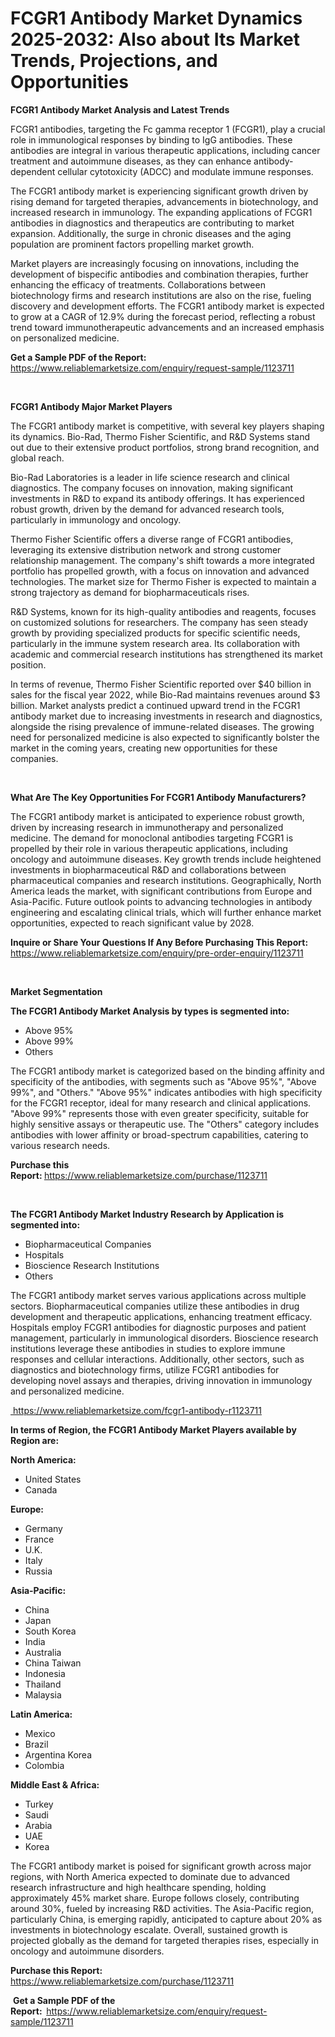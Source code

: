 <p><h1>FCGR1 Antibody Market Dynamics 2025-2032: Also about Its Market Trends, Projections, and Opportunities</h1></p><p><strong>FCGR1 Antibody Market Analysis and Latest Trends</strong></p>
<p><p>FCGR1 antibodies, targeting the Fc gamma receptor 1 (FCGR1), play a crucial role in immunological responses by binding to IgG antibodies. These antibodies are integral in various therapeutic applications, including cancer treatment and autoimmune diseases, as they can enhance antibody-dependent cellular cytotoxicity (ADCC) and modulate immune responses. </p><p>The FCGR1 antibody market is experiencing significant growth driven by rising demand for targeted therapies, advancements in biotechnology, and increased research in immunology. The expanding applications of FCGR1 antibodies in diagnostics and therapeutics are contributing to market expansion. Additionally, the surge in chronic diseases and the aging population are prominent factors propelling market growth. </p><p>Market players are increasingly focusing on innovations, including the development of bispecific antibodies and combination therapies, further enhancing the efficacy of treatments. Collaborations between biotechnology firms and research institutions are also on the rise, fueling discovery and development efforts. The FCGR1 antibody market is expected to grow at a CAGR of 12.9% during the forecast period, reflecting a robust trend toward immunotherapeutic advancements and an increased emphasis on personalized medicine.</p></p>
<p><strong>Get a Sample PDF of the Report:&nbsp;</strong> <a href="https://www.reliablemarketsize.com/enquiry/request-sample/1123711?utm_campaign=1103&utm_medium=2&utm_source=Github&utm_content=ia&utm_term=13042025&utm_id=fcgr1-antibody">https://www.reliablemarketsize.com/enquiry/request-sample/1123711</a></p>
<p>&nbsp;</p>
<p><strong>FCGR1 Antibody Major Market Players</strong></p>
<p><p>The FCGR1 antibody market is competitive, with several key players shaping its dynamics. Bio-Rad, Thermo Fisher Scientific, and R&D Systems stand out due to their extensive product portfolios, strong brand recognition, and global reach. </p><p>Bio-Rad Laboratories is a leader in life science research and clinical diagnostics. The company focuses on innovation, making significant investments in R&D to expand its antibody offerings. It has experienced robust growth, driven by the demand for advanced research tools, particularly in immunology and oncology.</p><p>Thermo Fisher Scientific offers a diverse range of FCGR1 antibodies, leveraging its extensive distribution network and strong customer relationship management. The company's shift towards a more integrated portfolio has propelled growth, with a focus on innovation and advanced technologies. The market size for Thermo Fisher is expected to maintain a strong trajectory as demand for biopharmaceuticals rises.</p><p>R&D Systems, known for its high-quality antibodies and reagents, focuses on customized solutions for researchers. The company has seen steady growth by providing specialized products for specific scientific needs, particularly in the immune system research area. Its collaboration with academic and commercial research institutions has strengthened its market position.</p><p>In terms of revenue, Thermo Fisher Scientific reported over $40 billion in sales for the fiscal year 2022, while Bio-Rad maintains revenues around $3 billion. Market analysts predict a continued upward trend in the FCGR1 antibody market due to increasing investments in research and diagnostics, alongside the rising prevalence of immune-related diseases. The growing need for personalized medicine is also expected to significantly bolster the market in the coming years, creating new opportunities for these companies.</p></p>
<p>&nbsp;</p>
<p><strong>What Are The Key Opportunities For FCGR1 Antibody Manufacturers?</strong></p>
<p><p>The FCGR1 antibody market is anticipated to experience robust growth, driven by increasing research in immunotherapy and personalized medicine. The demand for monoclonal antibodies targeting FCGR1 is propelled by their role in various therapeutic applications, including oncology and autoimmune diseases. Key growth trends include heightened investments in biopharmaceutical R&D and collaborations between pharmaceutical companies and research institutions. Geographically, North America leads the market, with significant contributions from Europe and Asia-Pacific. Future outlook points to advancing technologies in antibody engineering and escalating clinical trials, which will further enhance market opportunities, expected to reach significant value by 2028.</p></p>
<p><strong>Inquire or Share Your Questions If Any Before Purchasing This Report:</strong> <a href="https://www.reliablemarketsize.com/enquiry/pre-order-enquiry/1123711?utm_campaign=1103&utm_medium=2&utm_source=Github&utm_content=ia&utm_term=13042025&utm_id=fcgr1-antibody">https://www.reliablemarketsize.com/enquiry/pre-order-enquiry/1123711</a></p>
<p>&nbsp;</p>
<p><strong>Market Segmentation</strong></p>
<p><strong>The FCGR1 Antibody Market Analysis by types is segmented into:</strong></p>
<p><ul><li>Above 95%</li><li>Above 99%</li><li>Others</li></ul></p>
<p><p>The FCGR1 antibody market is categorized based on the binding affinity and specificity of the antibodies, with segments such as "Above 95%", "Above 99%", and "Others." "Above 95%" indicates antibodies with high specificity for the FCGR1 receptor, ideal for many research and clinical applications. "Above 99%" represents those with even greater specificity, suitable for highly sensitive assays or therapeutic use. The "Others" category includes antibodies with lower affinity or broad-spectrum capabilities, catering to various research needs.</p></p>
<p><strong>Purchase this Report:&nbsp;</strong><a href="https://www.reliablemarketsize.com/purchase/1123711?utm_campaign=1103&utm_medium=2&utm_source=Github&utm_content=ia&utm_term=13042025&utm_id=fcgr1-antibody">https://www.reliablemarketsize.com/purchase/1123711</a></p>
<p>&nbsp;</p>
<p><strong>The FCGR1 Antibody Market Industry Research by Application is segmented into:</strong></p>
<p><ul><li>Biopharmaceutical Companies</li><li>Hospitals</li><li>Bioscience Research Institutions</li><li>Others</li></ul></p>
<p><p>The FCGR1 antibody market serves various applications across multiple sectors. Biopharmaceutical companies utilize these antibodies in drug development and therapeutic applications, enhancing treatment efficacy. Hospitals employ FCGR1 antibodies for diagnostic purposes and patient management, particularly in immunological disorders. Bioscience research institutions leverage these antibodies in studies to explore immune responses and cellular interactions. Additionally, other sectors, such as diagnostics and biotechnology firms, utilize FCGR1 antibodies for developing novel assays and therapies, driving innovation in immunology and personalized medicine.</p></p>
<p><a href="https://www.reliablemarketsize.com/fcgr1-antibody-r1123711?utm_campaign=1103&utm_medium=2&utm_source=Github&utm_content=ia&utm_term=13042025&utm_id=fcgr1-antibody">&nbsp;https://www.reliablemarketsize.com/fcgr1-antibody-r1123711</a></p>
<p><strong>In terms of Region, the FCGR1 Antibody Market Players available by Region are:</strong></p>
<p>
    <p> <strong> North America: </strong>
        <ul>
            <li>United States</li>
            <li>Canada</li>
        </ul>
        </p> 
    <p> <strong> Europe: </strong>
        <ul>
            <li>Germany</li>
            <li>France</li>
            <li>U.K.</li>
            <li>Italy</li>
            <li>Russia</li>
        </ul>
        </p> 
    <p> <strong> Asia-Pacific: </strong>
        <ul>
            <li>China</li>
            <li>Japan</li>
            <li>South Korea</li>
            <li>India</li>
            <li>Australia</li>
            <li>China Taiwan</li>
            <li>Indonesia</li>
            <li>Thailand</li>
            <li>Malaysia</li>
        </ul>
        </p> 
    <p> <strong> Latin America: </strong>
        <ul>
            <li>Mexico</li>
            <li>Brazil</li>
            <li>Argentina Korea</li>
            <li>Colombia</li>
        </ul>
        </p> 
    <p> <strong> Middle East & Africa: </strong>
        <ul>
            <li>Turkey</li>
            <li>Saudi</li>
            <li>Arabia</li>
            <li>UAE</li>
            <li>Korea</li>
        </ul>
    </p>
    </p>
<p><p>The FCGR1 antibody market is poised for significant growth across major regions, with North America expected to dominate due to advanced research infrastructure and high healthcare spending, holding approximately 45% market share. Europe follows closely, contributing around 30%, fueled by increasing R&D activities. The Asia-Pacific region, particularly China, is emerging rapidly, anticipated to capture about 20% as investments in biotechnology escalate. Overall, sustained growth is projected globally as the demand for targeted therapies rises, especially in oncology and autoimmune disorders.</p></p>
<p><strong>Purchase this Report: </strong><a href="https://www.reliablemarketsize.com/purchase/1123711?utm_campaign=1103&utm_medium=2&utm_source=Github&utm_content=ia&utm_term=13042025&utm_id=fcgr1-antibody">https://www.reliablemarketsize.com/purchase/1123711</a></p>
<p>&nbsp;<strong>Get a Sample PDF of the Report:&nbsp;&nbsp;</strong><a href="https://www.reliablemarketsize.com/enquiry/request-sample/1123711?utm_campaign=1103&utm_medium=2&utm_source=Github&utm_content=ia&utm_term=13042025&utm_id=fcgr1-antibody">https://www.reliablemarketsize.com/enquiry/request-sample/1123711</a></p>
<p><strong></strong></p>
<p><p></p><p></p><p></p></p>